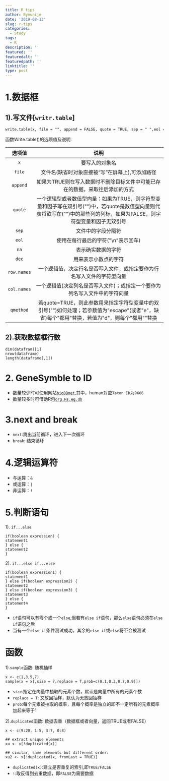 ```yaml
---
title: R tips
author: Bymunije
date: '2019-08-13'
slug: r-tips
categories:
  - Study
tags:
  - R
description: ''
featured: ''
featuredalt: ''
featuredpath: ''
linktitle: ''
type: post
---
```


# 1.数据框

## 1).写文件[`writr.table`]

```
write.table(x, file = "", append = FALSE, quote = TRUE, sep = " ",eol = "\n", na = "NA", dec = ".", row.names = TRUE,col.names = TRUE, qmethod = c("escape", "double"))
```
函数Write.table()的选项值及说明:

|选项值|说明|
|:----:|:----:|
|`x`|要写入的对象名|
|`file`|文件名(缺省时对象直接被“写”在屏幕上),可添加路径|
|`append`|如果为TRUE则在写入数据时不删除目标文件中可能已存在的数据，采取往后添加的方式|
|`quote`|一个逻辑型或者数值型向量：如果为TRUE，则字符型变量和因子写在双引号("")中，若quote是数值型向量则代表将欲写在("")中的那些列的列标，如果为FALSE，则字符型变量和因子无双引号|
|`sep`|文件中的字段分隔符|
|`eol`|使用在每行最后的字符("\n"表示回车)|
|`na`|表示确实数据的字符|
|`dec`|用来表示小数点的字符|
|`row.names`|一个逻辑值，决定行名是否写入文件，或指定要作为行名写入文件的字符型向量|
|`col.names`|一个逻辑值(决定列名是否写入文件)；或指定一个要作为列名写入文件中的字符向量|
|`qmethod`|若quote=TRUE，则此参数用来指定字符型变量中的双引号("")如何处理；若参数值为"escape"(或者"e"，缺省)每个"都用\"替换，若值为"d"，则每个"都用""替换|

## 2).获取数据框行数

```
dim(datafram)[1]
nrow(dataframe)
length(dataframe[,1])
```

# 2. GeneSymble to ID

- 数量较少时可使用网站[`bioDBnet`](https://biodbnet-abcc.ncifcrf.gov/db/db2db.php),其中，human对应`Taxon ID`为`9606`
- 数量较多时可借助R包[`org.Hs.eg.db`](https://github.com/bymunije/Work_TJ/blob/master/draw_picture.Rmd)

# 3.next and break

- `next`:跳出当前循环，进入下一次循环
- `break`: 结束循环

# 4.逻辑运算符

- 与运算：`&`
- 或运算：`|`
- 非运算：`!`

# 5.判断语句

1). `if...else`

```
if(boolean expression) {
statement1
} else {
statement2
}
```
2). `if...else if...else`

```
if(boolean expression1) {
statement1
} else if(boolean expression2) {
statement2
} else if(boolean expression3) {
statement3
} else {
statement4
}
```
- `if`语句可以有零个或一个`else`,但若有`else if`语句，那么`else`语句必须在`else if`语句之后
- 当有一个`else if`条件测试成功，其余的`else if`或`else`将不会被测试

# 函数

1).`sample`函数: 随机抽样

```
x <- c(1,3,5,7)
sample(x = x[,size = 7,replace = T,prob=c(0.1,0.3,0.7,0.9)])
```
- `size`:指定在向量中抽取的元素个数，默认是向量中所有的元素个数
- `replace = T`: 又放回抽样，默认为无放回抽样
- `prob`:每个元素被抽取的概率，且每个概率是独立的即不一定所有的元素概率加起来等于1

2).`duplicated`函数: 数据去重（数据框或者向量，返回TRUE或者FALSE）

```
x <- c(9:20, 1:5, 3:7, 0:8)

## extract unique elements
xu <- x[!duplicated(x)]

## similar, same elements but different order:
xu2 <- x[!duplicated(x, fromLast = TRUE)]
```
- `duplicated(x)`:建立是否重复的索引,即`TRUE/FALSE`
- `!`:取反得到去重数据，即`FALSE`为需要数据



